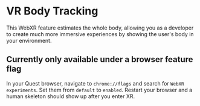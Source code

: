# VR Body Tracking

This WebXR feature estimates the whole body, allowing you as a developer to create much more immersive experiences by showing the user's body in your environment.

## Currently only available under a browser feature flag

In your Quest browser, navigate to `chrome://flags` and search for `WebXR experiments`. Set them from `default` to `enabled`. Restart your browser and a human skeleton should show up after you enter XR.
